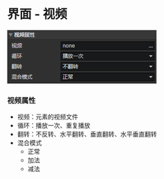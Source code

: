 # 界面 - 视频

![](img/ui-video-1.png)

### 视频属性

- 视频：元素的视频文件
- 循环：播放一次、重复播放
- 翻转：不反转、水平翻转、垂直翻转、水平垂直翻转
- 混合模式
  - 正常
  - 加法
  - 减法
